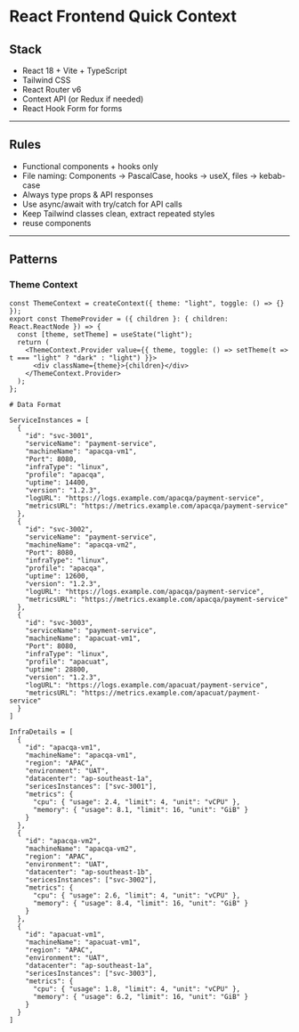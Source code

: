 # React Frontend Quick Context

## Stack
- React 18 + Vite + TypeScript  
- Tailwind CSS  
- React Router v6  
- Context API (or Redux if needed)  
- React Hook Form for forms  

---

## Rules
- Functional components + hooks only  
- File naming: Components → PascalCase, hooks → useX, files → kebab-case  
- Always type props & API responses  
- Use async/await with try/catch for API calls  
- Keep Tailwind classes clean, extract repeated styles
- reuse components  

---

## Patterns

### Theme Context
```tsx
const ThemeContext = createContext({ theme: "light", toggle: () => {} });
export const ThemeProvider = ({ children }: { children: React.ReactNode }) => {
  const [theme, setTheme] = useState("light");
  return (
    <ThemeContext.Provider value={{ theme, toggle: () => setTheme(t => t === "light" ? "dark" : "light") }}>
      <div className={theme}>{children}</div>
    </ThemeContext.Provider>
  );
};

# Data Format

ServiceInstances = [
  {
    "id": "svc-3001",
    "serviceName": "payment-service",
    "machineName": "apacqa-vm1",
    "Port": 8080,
    "infraType": "linux",
    "profile": "apacqa",
    "uptime": 14400,
    "version": "1.2.3",
    "logURL": "https://logs.example.com/apacqa/payment-service",
    "metricsURL": "https://metrics.example.com/apacqa/payment-service"
  },
  {
    "id": "svc-3002",
    "serviceName": "payment-service",
    "machineName": "apacqa-vm2",
    "Port": 8080,
    "infraType": "linux",
    "profile": "apacqa",
    "uptime": 12600,
    "version": "1.2.3",
    "logURL": "https://logs.example.com/apacqa/payment-service",
    "metricsURL": "https://metrics.example.com/apacqa/payment-service"
  },
  {
    "id": "svc-3003",
    "serviceName": "payment-service",
    "machineName": "apacuat-vm1",
    "Port": 8080,
    "infraType": "linux",
    "profile": "apacuat",
    "uptime": 28800,
    "version": "1.2.3",
    "logURL": "https://logs.example.com/apacuat/payment-service",
    "metricsURL": "https://metrics.example.com/apacuat/payment-service"
  }
]

InfraDetails = [
  {
    "id": "apacqa-vm1",
    "machineName": "apacqa-vm1",
    "region": "APAC",
    "environment": "UAT",
    "datacenter": "ap-southeast-1a",
    "sericesInstances": ["svc-3001"],
    "metrics": {
      "cpu": { "usage": 2.4, "limit": 4, "unit": "vCPU" },
      "memory": { "usage": 8.1, "limit": 16, "unit": "GiB" }
    }
  },
  {
    "id": "apacqa-vm2",
    "machineName": "apacqa-vm2",
    "region": "APAC",
    "environment": "UAT",
    "datacenter": "ap-southeast-1b",
    "sericesInstances": ["svc-3002"],
    "metrics": {
      "cpu": { "usage": 2.6, "limit": 4, "unit": "vCPU" },
      "memory": { "usage": 8.4, "limit": 16, "unit": "GiB" }
    }
  },
  {
    "id": "apacuat-vm1",
    "machineName": "apacuat-vm1",
    "region": "APAC",
    "environment": "UAT",
    "datacenter": "ap-southeast-1a",
    "sericesInstances": ["svc-3003"],
    "metrics": {
      "cpu": { "usage": 1.8, "limit": 4, "unit": "vCPU" },
      "memory": { "usage": 6.2, "limit": 16, "unit": "GiB" }
    }
  }
]
